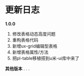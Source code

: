 # 更新日志

**1.0.0**
1. 修改表格动态高度问题
2. 重构表格代码
3. 新增ux-grid编辑型表格
4. 新增表格属性/方法
5. 把pl-table移植搭到u米-ui库中来了

 **其他版本**
 .
 .
 .
